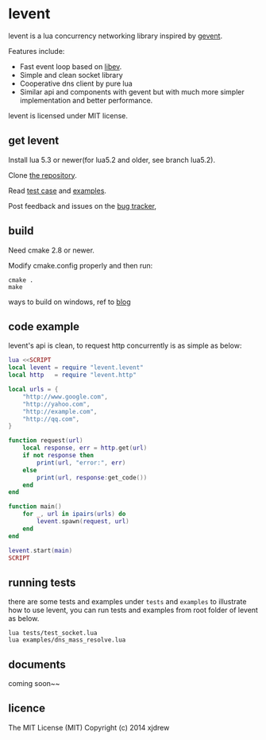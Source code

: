 levent
======
levent is a lua concurrency networking library inspired by [gevent](http://www.gevent.org/).

Features include:

* Fast event loop based on [libev](http://libev.schmorp.de/).
* Simple and clean socket library
* Cooperative dns client by pure lua
* Similar api and components with gevent but with much more simpler implementation and better performance.

levent is licensed under MIT license.


get levent
-----------

Install lua 5.3 or newer(for lua5.2 and older, see branch lua5.2).

Clone [the repository](https://github.com/xjdrew/levent).

Read [test case](https://github.com/xjdrew/levent/tree/master/tests) and [examples](https://github.com/xjdrew/levent/tree/master/examples).

Post feedback and issues on the [bug tracker](https://github.com/xjdrew/levent/issues),


build
------
Need cmake 2.8 or newer.

Modify cmake.config properly and then run:
```
cmake .
make
```

ways to build on windows, ref to [blog](http://xjdrew.github.io/blog/2014/08/28/compile-levent/)

code example
------------

levent's api is clean, to request http concurrently is as simple as below:

```lua
lua <<SCRIPT
local levent = require "levent.levent"
local http   = require "levent.http"

local urls = {
    "http://www.google.com",
    "http://yahoo.com",
    "http://example.com",
    "http://qq.com",
}

function request(url)
    local response, err = http.get(url)
    if not response then
        print(url, "error:", err)
    else
        print(url, response:get_code())
    end
end

function main()
    for _, url in ipairs(urls) do
        levent.spawn(request, url)
    end
end

levent.start(main)
SCRIPT
```

running tests
-------------
there are some tests and examples under ```tests``` and ```examples``` to illustrate how to use levent, you can run tests and examples from root folder of levent as below.

```
lua tests/test_socket.lua
lua examples/dns_mass_resolve.lua
```

documents
---------
coming soon~~

licence
-------
The MIT License (MIT)
Copyright (c) 2014 xjdrew

